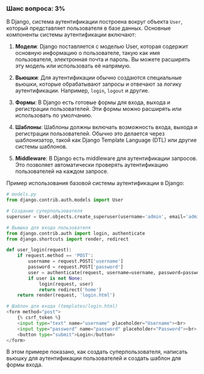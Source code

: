 ### Шанс вопроса: 3%

В Django, система аутентификации построена вокруг объекта `User`, который представляет пользователя в базе данных. Основные компоненты системы аутентификации включают:

1. **Модели**: Django поставляется с моделью User, которая содержит основную информацию о пользователе, такую как имя пользователя, электронная почта и пароль. Вы можете расширять эту модель или использовать её напрямую.

2. **Вьюшки**: Для аутентификации обычно создаются специальные вьюшки, которые обрабатывают запросы и отвечают за логику аутентификации. Например, `login`, `logout` и другие.

3. **Формы**: В Django есть готовые формы для входа, выхода и регистрации пользователей. Эти формы можно расширять или использовать по умолчанию.

4. **Шаблоны**: Шаблоны должны включать возможность входа, выхода и регистрации пользователей. Обычно это делается через шаблонизатор, такой как Django Template Language (DTL) или другие системы шаблонов.

5. **Middleware**: В Django есть middleware для аутентификации запросов. Это позволяет автоматически проверять аутентификацию пользователей на каждом запросе.

Пример использования базовой системы аутентификации в Django:

```python
# models.py
from django.contrib.auth.models import User

# Создание суперпользователя
superuser = User.objects.create_superuser(username='admin', email='admin@example.com', password='adminpassword')

# Вьюшка для входа пользователя
from django.contrib.auth import login, authenticate
from django.shortcuts import render, redirect

def user_login(request):
    if request.method == 'POST':
        username = request.POST['username']
        password = request.POST['password']
        user = authenticate(request, username=username, password=password)
        if user is not None:
            login(request, user)
            return redirect('home')
    return render(request, 'login.html')

# Шаблон для входа (templates/login.html)
<form method="post">
    {% csrf_token %}
    <input type="text" name="username" placeholder="Username"><br>
    <input type="password" name="password" placeholder="Password"><br>
    <button type="submit">Login</button>
</form>
```

В этом примере показано, как создать суперпользователя, написать вьюшку для аутентификации пользователей и создать шаблон для формы входа.